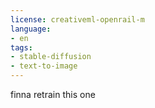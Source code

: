 ```yaml
---
license: creativeml-openrail-m
language:
- en
tags:
- stable-diffusion
- text-to-image
---
```

finna retrain this one